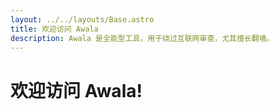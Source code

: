```yaml
---
layout: ../../layouts/Base.astro
title: 欢迎访问 Awala
description: Awala 是全能型工具，用于绕过互联网审查，尤其擅长翻墙。
---
```


# 欢迎访问 Awala!
